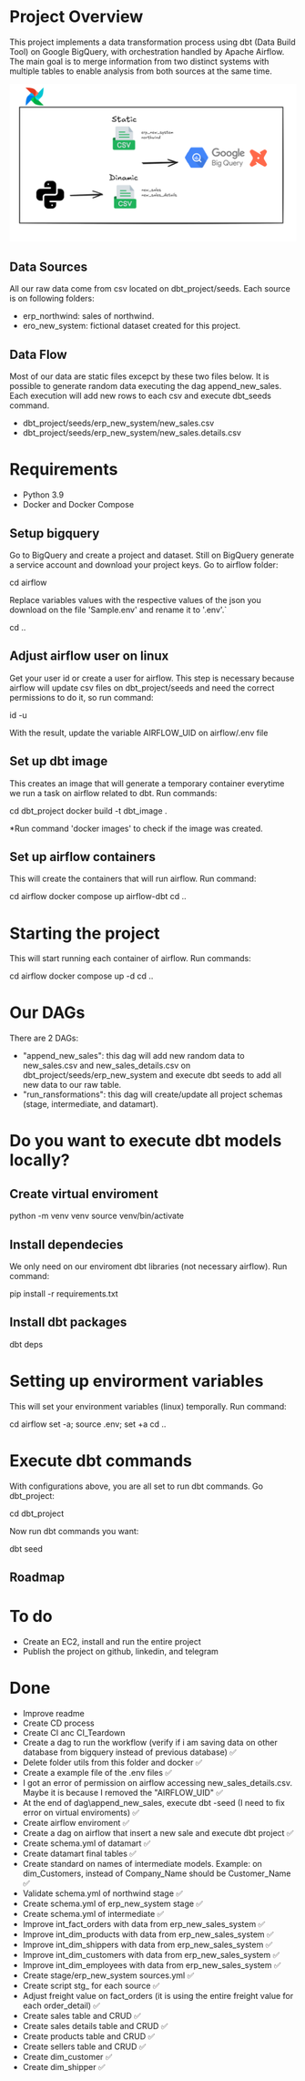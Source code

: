 # Project Overview
This project implements a data transformation process using dbt (Data Build Tool) on Google BigQuery, with orchestration handled by Apache Airflow. The main goal is to merge information from two distinct systems with multiple tables to enable analysis from both sources at the same time.

![ETL Overview](files/etl_overview.png)

## Data Sources
All our raw data come from csv located on dbt_project/seeds. Each source is on following folders:
  - erp_northwind: sales of northwind.
  - ero_new_system: fictional dataset created for this project.

## Data Flow
Most of our data are static files excepct by these two files below. It is possible to generate random data executing the dag append_new_sales. Each execution will add new rows to each csv and execute dbt_seeds command.
  - dbt_project/seeds/erp_new_system/new_sales.csv
  - dbt_project/seeds/erp_new_system/new_sales.details.csv

# Requirements
  - Python 3.9
  - Docker and Docker Compose

## Setup bigquery
Go to BigQuery and create a project and dataset. Still on BigQuery generate a service account and download your project keys. Go to airflow folder:

cd airflow

Replace variables values with the respective values of the json you download on the file 'Sample.env' and rename it to '.env'.`

cd ..


## Adjust airflow user on linux
Get your user id or create a user for airflow. This step is necessary because airflow will
update csv files on dbt_project/seeds and need the correct permissions to do it, so run command:

id -u

With the result, update the variable AIRFLOW_UID on airflow/.env file


## Set up dbt image
This creates an image that will generate a temporary container everytime we run a task on airflow related to dbt. Run commands:

cd dbt_project
docker build -t dbt_image .

*Run command 'docker images' to check if the image was created.


## Set up airflow containers
This will create the containers that will run airflow. Run command:

cd airflow
docker compose up airflow-dbt
cd ..


# Starting the project
This will start running each container of airflow. Run commands:

cd airflow
docker compose up -d
cd ..


# Our DAGs
There are 2 DAGs:
  - "append_new_sales": this dag will add new random data to new_sales.csv and new_sales_details.csv on dbt_project/seeds/erp_new_system and execute dbt seeds to add all new data to our raw table.
  - "run_ransformations": this dag will create/update all project schemas (stage, intermediate, and datamart).


# Do you want to execute dbt models locally?


## Create virtual enviroment
python -m venv venv
source venv/bin/activate


## Install dependecies
We only need on our enviroment dbt libraries (not necessary airflow). Run command:

pip install -r requirements.txt


## Install dbt packages
dbt deps


# Setting up envirorment variables
This will set your environment variables (linux) temporally. Run command:

cd airflow
set -a; source .env; set +a
cd ..


# Execute dbt commands
With configurations above, you are all set to run dbt commands. Go dbt_project: 

cd dbt_project

Now run dbt commands you want:

dbt seed



## Roadmap

# To do
- Create an EC2, install and run the entire project
- Publish the project on github, linkedin, and telegram

# Done
- Improve readme
- Create CD process
- Create CI anc CI_Teardown
- Create a dag to run the workflow (verify if i am saving data on other database from bigquery instead of previous database) ✅
- Delete folder utils from this folder and docker ✅
- Create a example file of the .env files ✅
- I got an error of permission on airflow accessing new_sales_details.csv. Maybe it is because I removed the "AIRFLOW_UID" ✅
- At the end of dag\append_new_sales, execute dbt -seed (I need to fix error on virtual enviroments) ✅
- Create airflow enviroment ✅
- Create a dag on airflow that insert a new sale and execute dbt project ✅
- Create schema.yml of datamart ✅
- Create datamart final tables ✅
- Create standard on names of intermediate models. Example: on dim_Customers, instead of Company_Name should be Customer_Name ✅
- Validate schema.yml of northwind stage ✅
- Create schema.yml of erp_new_system stage ✅
- Create schema.yml of intermediate ✅
- Improve int_fact_orders with data from erp_new_sales_system ✅
- Improve int_dim_products with data from erp_new_sales_system ✅
- Improve int_dim_shippers with data from erp_new_sales_system ✅
- Improve int_dim_customers with data from erp_new_sales_system ✅
- Improve int_dim_employees with data from erp_new_sales_system ✅
- Create stage/erp_new_system sources.yml ✅
- Create script stg_ for each source ✅
- Adjust freight value on fact_orders (it is using the entire freight value for each order_detail) ✅
- Create sales table and CRUD ✅
- Create sales details table and CRUD ✅
- Create products table and CRUD ✅
- Create sellers table and CRUD ✅
- Create dim_customer ✅
- Create dim_shipper ✅